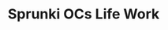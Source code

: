 ---
slug: sprunki-ocs-life-work-2433
title: Sprunki OCs Life Work
description: "Sprunki OCs Life Work is an exciting online game. Play for free directly in your browser!"
icon: /images/popular_mods/Sprunki OCs Life Work.png
url: https://wowtbc.net/sprunkin/ocs-life-work/index.html
previewImage: /images/popular_mods/Sprunki OCs Life Work.png
type: popular mods

# SEO配置
seo:
  title: "Sprunki OCs Life Work - Play Free Online Game | Fun Browser Games"
  description: "Sprunki OCs Life Work - Play this fun online game for free in your browser. No download required!"
  ogImage: "/images/popular_mods/Sprunki OCs Life Work.png"
  keywords: "sprunki-ocs-life-work-2433, online game, browser game, free game, popular mods game, play online"

videoUrls:
  - https://www.youtube.com/embed/example1
  - https://www.youtube.com/embed/example2

whyPlay:
  title: "Why Play Sprunki OCs Life Work?"
  items:
    - "Immersive Gameplay: Sprunki OCs Life Work offers an engaging and immersive gaming experience that will keep you entertained for hours"
    - "Challenging Levels: Test your skills with increasingly difficult challenges and obstacles"
    - "Beautiful Graphics: Enjoy stunning visuals and smooth animations that bring the game world to life"
    - "Regular Updates: New content and features are added regularly to keep the game fresh and exciting"
    - "Free to Play: Experience all the fun without spending a penny"
    - "Community Features: Connect with other players, share strategies, and compete for high scores"
    - "Cross-Platform: Play on any device with a web browser, no downloads required"

features:
  title: "Key Features of Sprunki OCs Life Work"
  image: "/images/popular_mods/Sprunki OCs Life Work.png"
  items:
    - "Intuitive Controls: Easy to learn controls make Sprunki OCs Life Work accessible for players of all skill levels"
    - "Multiple Game Modes: Enjoy various gameplay options that provide different challenges and experiences"
    - "Character Customization: Personalize your gaming experience with unique characters and items"
    - "Achievement System: Complete special tasks to earn rewards and recognition"
    - "Leaderboards: Compete with players worldwide and see who can achieve the highest scores"

characteristics:
  title: "Game Characteristics"
  image: "/images/popular_mods/Sprunki OCs Life Work.png"
  items:
    - "Genre: Popular mods game with elements of strategy and skill"
    - "Difficulty: Suitable for both casual gamers and those seeking a challenge"
    - "Play Time: Quick sessions or extended gameplay, depending on your preference"
    - "Art Style: Vibrant and engaging visuals that enhance the gaming experience"
    - "Sound Design: Immersive audio that complements the gameplay perfectly"

info: "Sprunki OCs Life Work is an exciting online game that offers players a unique and engaging gaming experience. With its intuitive controls, stunning visuals, and challenging gameplay, Sprunki OCs Life Work provides hours of entertainment for players of all ages and skill levels. Whether you're looking for a quick gaming session during a break or an extended play session, Sprunki OCs Life Work delivers an immersive experience that will keep you coming back for more. The game features multiple levels of increasing difficulty, ensuring that players are constantly challenged as they progress. With regular updates adding new content and features, Sprunki OCs Life Work remains fresh and exciting, providing endless entertainment options for its growing community of players."

howToPlayIntro: "Welcome to Sprunki OCs Life Work! This guide will walk you through the basics and help you master the game. Whether you're a beginner or looking to improve your skills, these tips and instructions will enhance your gaming experience."

howToPlaySteps:
  - title: "Getting Started"
    description: "Begin your Sprunki OCs Life Work adventure by familiarizing yourself with the controls. Use your keyboard or mouse to navigate through the game interface. The tutorial will guide you through the basic mechanics and help you understand the objectives."
  - title: "Understanding the Objectives"
    description: "In Sprunki OCs Life Work, your main goal is to progress through levels by completing specific objectives. Each level presents unique challenges that require different strategies and approaches."
  - title: "Mastering the Controls"
    description: "Practice using the controls to improve your precision and reaction time. Sprunki OCs Life Work requires quick reflexes and strategic thinking to overcome obstacles and defeat opponents."
  - title: "Utilizing Power-ups"
    description: "Collect power-ups throughout the game to enhance your abilities and overcome difficult challenges. Each power-up offers unique advantages that can be crucial for success."
  - title: "Developing Strategies"
    description: "As you progress in Sprunki OCs Life Work, develop effective strategies for different scenarios. Analyze patterns, anticipate challenges, and adapt your approach to maximize your performance."

faq:
  title: "Frequently Asked Questions about Sprunki OCs Life Work"
  items:
    - question: "Is Sprunki OCs Life Work free to play?"
      answer: "Yes, Sprunki OCs Life Work is completely free to play directly in your web browser. No downloads or purchases are required to enjoy the full game experience."
    - question: "Can I play Sprunki OCs Life Work on mobile devices?"
      answer: "Yes, Sprunki OCs Life Work is optimized for both desktop and mobile play. You can enjoy the game on any device with a web browser and internet connection."
    - question: "Are there any in-game purchases?"
      answer: "While Sprunki OCs Life Work is free to play, there may be optional in-game purchases available for cosmetic items or additional features that don't affect core gameplay."
    - question: "How often is Sprunki OCs Life Work updated?"
      answer: "The developers regularly update Sprunki OCs Life Work with new content, features, and improvements based on player feedback and game performance."
    - question: "Can I play Sprunki OCs Life Work offline?"
      answer: "Currently, Sprunki OCs Life Work requires an internet connection to play as it's a browser-based online game."
    - question: "Is Sprunki OCs Life Work suitable for children?"
      answer: "Yes, Sprunki OCs Life Work is designed to be family-friendly and suitable for players of all ages."
    - question: "How do I report bugs or issues?"
      answer: "If you encounter any problems while playing Sprunki OCs Life Work, you can report them through the game's support page or contact the developers directly through their website."
    - question: "Still Have Questions?"
      answer: "If you have additional questions about Sprunki OCs Life Work that aren't covered in this FAQ, please visit our support center or contact our customer service team for assistance."
---